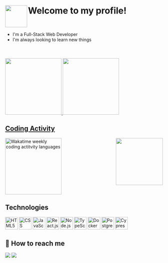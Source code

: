 # Welcome to my profile! <img src="https://media.giphy.com/media/GgcetQpEbCzQwPKzqe/giphy.gif" align="left" width="70px">
<br>

 - I'm a Full-Stack Web Developer
 - I'm always looking to learn new things

<br>
<div style="padding-top:20px;">
<a href="https://github.com/anaraquelmatos">
  <img height="180em" src="https://github-readme-stats.vercel.app/api?username=anaraquelmatos&show_icons=true&theme=cobalt&include_all_commits=true&count_private=true" />
  <img height="180em" src="https://github-readme-stats.vercel.app/api/top-langs/?username=anaraquelmatos&layout=compact&langs_count=7&theme=cobalt"/>
</div>

## Coding Activity
 
   <img src="https://media.giphy.com/media/8SRqnPebX1H8lQy5YR/giphy.gif" align="right" width="150px"/>
 
<div>
 <a href="https://wakatime.com/@anaraquelmatos" title="Data update every midnight"><img height="180em" src="https://github-readme-stats.vercel.app/api/wakatime?username=anaraquelmatos&layout=compact&langs_count=6&theme=cobalt" alt="Wakatime weekly coding actitvity languages"/></a>
 </div>
 
 ## Technologies
 
 <div>
   <img lign="left" src="https://user-images.githubusercontent.com/98192875/189569868-7f152765-c9ec-4cc8-8553-38cbc514ab31.png" alt="HTML5" width="40"/>
   <img lign="left" src="https://user-images.githubusercontent.com/98192875/189570373-311ed7e5-4575-4762-b397-13dc77305e0d.png" alt="CSS" width="40"/>
   <img lign="left" src="https://user-images.githubusercontent.com/98192875/189570458-773ddf9c-faf9-49c9-87bc-480bc0edcd48.png" alt="JavaScript" width="40"/>
   <img lign="left" src="https://user-images.githubusercontent.com/98192875/189570583-d88e190b-1cf4-4a8d-ba2a-c54f2df796dd.png" alt="React.js" width="40"/>
   <img lign="left" src="https://user-images.githubusercontent.com/98192875/189570742-d3038a72-599c-4ec6-9507-563c5f6178c8.png" alt="Node.js" width="40"/>
   <img lign="left" src="https://user-images.githubusercontent.com/98192875/189570902-dab43c40-7d54-4313-b945-6a6ac78e23b1.png" alt="TypeScript" width="40"/>
   <img lign="left" src="https://user-images.githubusercontent.com/98192875/189571025-b0be4899-55d9-44c6-ba1a-bef80906789f.png" alt="Docker" width="40"/>
   <img lign="left" src="https://user-images.githubusercontent.com/98192875/189571147-4f455a55-7b43-434b-ae6c-46ce0af81a52.png" alt="PostgresSQL" width="40"/>
   <img lign="left" src="https://avatars.githubusercontent.com/u/8908513?s=280&v=4" alt="Cypress" width="40"/>
 </div>

 ## 📩 How to reach me
<p>
 <a href="https://www.linkedin.com/in/anaraquelmatos/" target="_blank"><img src="https://img.shields.io/badge/-LinkedIn-%230077B5?style=for-the-badge&logo=linkedin&logoColor=white" target="_blank"></a>
 <a href="mailto:anaraquelpmatos@gmail.com"><img src="https://img.shields.io/badge/Gmail-D14836?style=for-the-badge&logo=gmail&logoColor=white" target="blank"></ a>
</p>


